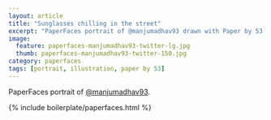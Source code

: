 ```yaml
---
layout: article
title: "Sunglasses chilling in the street"
excerpt: "PaperFaces portrait of @manjumadhav93 drawn with Paper by 53 on an iPad."
image: 
  feature: paperfaces-manjumadhav93-twitter-lg.jpg
  thumb: paperfaces-manjumadhav93-twitter-150.jpg
category: paperfaces
tags: [portrait, illustration, paper by 53]
---
```


PaperFaces portrait of [@manjumadhav93](http://twitter.com/manjumadhav93).

{% include boilerplate/paperfaces.html %}